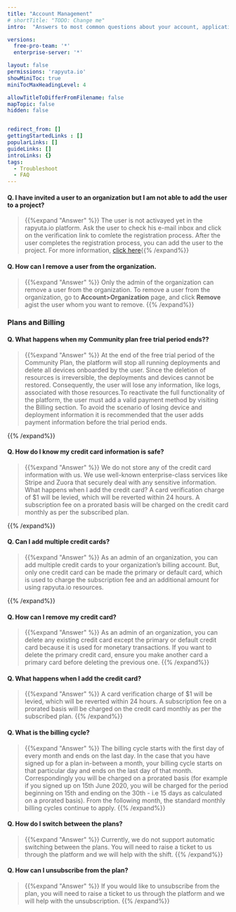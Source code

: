```yaml
---
title: "Account Management"
# shortTitle: "TODO: Change me"
intro:  "Answers to most common questions about your account, applications and the platform"

versions:
  free-pro-team: '*'
  enterprise-server: '*'

layout: false
permissions: 'rapyuta.io'
showMiniToc: true
miniTocMaxHeadingLevel: 4

allowTitleToDifferFromFilename: false
mapTopic: false
hidden: false


redirect_from: []
gettingStartedLinks : []
popularLinks: []
guideLinks: []
introLinks: {}
tags:
  - Troubleshoot
  - FAQ
---
```


#### Q. I have invited a user to an organization but I am not able to add the user to a project?
> {{%expand "Answer" %}}
  The user is not activayed yet in the rapyuta.io platform. Ask the user to check his e-mail inbox and click on the verification link to comlete the registration process. After the user completes the registration process, you can add the user to the project. For more information, [click here](/how-to-guides/account-management/managing-users/)
​{{% /expand%}}
#### Q. How can I remove a user from the organization.
> {{%expand "Answer" %}}
  Only the admin of the organization can remove a user from the organization. To remove a user from the organization, go to **Account>Organization** page, and click **Remove** agist the user whom you want to remove.
​{{% /expand%}}



### Plans and Billing

#### Q. What happens when my Community plan free trial period ends??
> {{%expand "Answer" %}}
At the end of the free trial period of the Community Plan, the platform will stop all running deployments and delete all devices onboarded by the user. Since the deletion of resources is irreversible, the deployments and devices cannot be restored. Consequently, the user will lose any information, like logs, associated with those resources.To reactivate the full functionality of the platform, the user must add a valid payment method by visiting the Billing section. To avoid the scenario of losing device and deployment information it is recommended that the user adds payment information before the trial period ends.

{{% /expand%}}
 
#### Q. How do I know my credit card information is safe?
> {{%expand "Answer" %}}
We do not store any of the credit card information with us. We use well-known enterprise-class services like Stripe and Zuora that securely deal with any sensitive information.
What happens when I add the credit card?
A card verification charge of $1 will be levied, which will be reverted within 24 hours. A subscription fee on a prorated basis will be charged on the credit card monthly as per the subscribed plan.

{{% /expand%}}
 


#### Q. Can I add multiple credit cards?
> {{%expand "Answer" %}}
As an admin of an organization, you can add multiple credit cards to your organization’s billing account. But, only one credit card can be made the primary or default card, which is used to charge the subscription fee and an additional amount for using rapyuta.io resources.

{{% /expand%}}




#### Q. How can I remove my credit card?
> {{%expand "Answer" %}}
As an admin of an organization, you can delete any existing credit card except the primary or default credit card because it is used for monetary transactions. If you want to delete the primary credit card, ensure you make another card a primary card before deleting the previous one.
{{% /expand%}}


#### Q. What happens when I add the credit card?
> {{%expand "Answer" %}}
A card verification charge of $1 will be levied, which will be reverted within 24 hours. A subscription fee on a prorated basis will be charged on the credit card monthly as per the subscribed plan.
{{% /expand%}}

#### Q. What is the billing cycle?
> {{%expand "Answer" %}}
The billing cycle starts with the first day of every month and ends on the last day. In the case that you have signed up for a plan in-between a month, your billing cycle starts on that particular day and ends on the last day of that month. Correspondingly you will be charged on a prorated basis (for example if you signed up on 15th June 2020, you will be charged for the period beginning on 15th and ending on the 30th - i.e 15 days as calculated on a prorated basis). From the following month, the standard monthly billing cycles continue to apply.
{{% /expand%}}

#### Q. How do I switch between the plans?
> {{%expand "Answer" %}}
Currently, we do not support automatic switching between the plans. You will need to raise a ticket to us through the platform and we will help with the shift.
{{% /expand%}}


#### Q. How can I unsubscribe from the plan?
> {{%expand "Answer" %}}
If you would like to unsubscribe from the plan, you will need to raise a ticket to us through the platform and we will help with the unsubscription.
{{% /expand%}}
